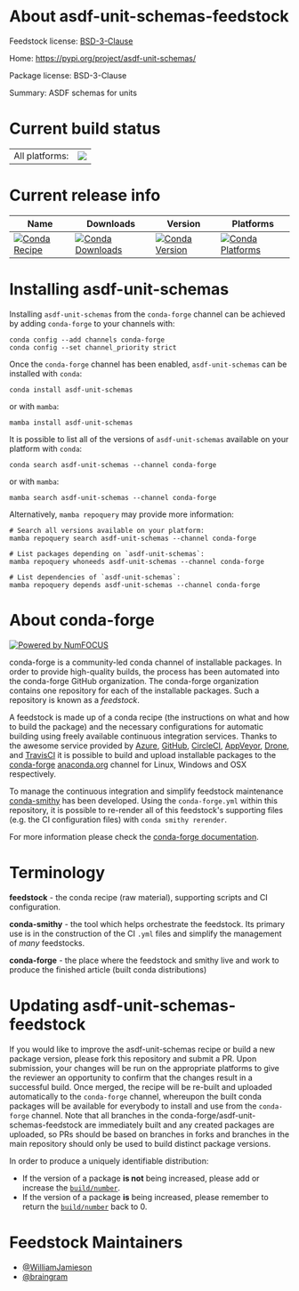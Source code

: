 About asdf-unit-schemas-feedstock
=================================

Feedstock license: [BSD-3-Clause](https://github.com/conda-forge/asdf-unit-schemas-feedstock/blob/main/LICENSE.txt)

Home: https://pypi.org/project/asdf-unit-schemas/

Package license: BSD-3-Clause

Summary: ASDF schemas for units

Current build status
====================


<table><tr><td>All platforms:</td>
    <td>
      <a href="https://dev.azure.com/conda-forge/feedstock-builds/_build/latest?definitionId=17649&branchName=main">
        <img src="https://dev.azure.com/conda-forge/feedstock-builds/_apis/build/status/asdf-unit-schemas-feedstock?branchName=main">
      </a>
    </td>
  </tr>
</table>

Current release info
====================

| Name | Downloads | Version | Platforms |
| --- | --- | --- | --- |
| [![Conda Recipe](https://img.shields.io/badge/recipe-asdf--unit--schemas-green.svg)](https://anaconda.org/conda-forge/asdf-unit-schemas) | [![Conda Downloads](https://img.shields.io/conda/dn/conda-forge/asdf-unit-schemas.svg)](https://anaconda.org/conda-forge/asdf-unit-schemas) | [![Conda Version](https://img.shields.io/conda/vn/conda-forge/asdf-unit-schemas.svg)](https://anaconda.org/conda-forge/asdf-unit-schemas) | [![Conda Platforms](https://img.shields.io/conda/pn/conda-forge/asdf-unit-schemas.svg)](https://anaconda.org/conda-forge/asdf-unit-schemas) |

Installing asdf-unit-schemas
============================

Installing `asdf-unit-schemas` from the `conda-forge` channel can be achieved by adding `conda-forge` to your channels with:

```
conda config --add channels conda-forge
conda config --set channel_priority strict
```

Once the `conda-forge` channel has been enabled, `asdf-unit-schemas` can be installed with `conda`:

```
conda install asdf-unit-schemas
```

or with `mamba`:

```
mamba install asdf-unit-schemas
```

It is possible to list all of the versions of `asdf-unit-schemas` available on your platform with `conda`:

```
conda search asdf-unit-schemas --channel conda-forge
```

or with `mamba`:

```
mamba search asdf-unit-schemas --channel conda-forge
```

Alternatively, `mamba repoquery` may provide more information:

```
# Search all versions available on your platform:
mamba repoquery search asdf-unit-schemas --channel conda-forge

# List packages depending on `asdf-unit-schemas`:
mamba repoquery whoneeds asdf-unit-schemas --channel conda-forge

# List dependencies of `asdf-unit-schemas`:
mamba repoquery depends asdf-unit-schemas --channel conda-forge
```


About conda-forge
=================

[![Powered by
NumFOCUS](https://img.shields.io/badge/powered%20by-NumFOCUS-orange.svg?style=flat&colorA=E1523D&colorB=007D8A)](https://numfocus.org)

conda-forge is a community-led conda channel of installable packages.
In order to provide high-quality builds, the process has been automated into the
conda-forge GitHub organization. The conda-forge organization contains one repository
for each of the installable packages. Such a repository is known as a *feedstock*.

A feedstock is made up of a conda recipe (the instructions on what and how to build
the package) and the necessary configurations for automatic building using freely
available continuous integration services. Thanks to the awesome service provided by
[Azure](https://azure.microsoft.com/en-us/services/devops/), [GitHub](https://github.com/),
[CircleCI](https://circleci.com/), [AppVeyor](https://www.appveyor.com/),
[Drone](https://cloud.drone.io/welcome), and [TravisCI](https://travis-ci.com/)
it is possible to build and upload installable packages to the
[conda-forge](https://anaconda.org/conda-forge) [anaconda.org](https://anaconda.org/)
channel for Linux, Windows and OSX respectively.

To manage the continuous integration and simplify feedstock maintenance
[conda-smithy](https://github.com/conda-forge/conda-smithy) has been developed.
Using the ``conda-forge.yml`` within this repository, it is possible to re-render all of
this feedstock's supporting files (e.g. the CI configuration files) with ``conda smithy rerender``.

For more information please check the [conda-forge documentation](https://conda-forge.org/docs/).

Terminology
===========

**feedstock** - the conda recipe (raw material), supporting scripts and CI configuration.

**conda-smithy** - the tool which helps orchestrate the feedstock.
                   Its primary use is in the construction of the CI ``.yml`` files
                   and simplify the management of *many* feedstocks.

**conda-forge** - the place where the feedstock and smithy live and work to
                  produce the finished article (built conda distributions)


Updating asdf-unit-schemas-feedstock
====================================

If you would like to improve the asdf-unit-schemas recipe or build a new
package version, please fork this repository and submit a PR. Upon submission,
your changes will be run on the appropriate platforms to give the reviewer an
opportunity to confirm that the changes result in a successful build. Once
merged, the recipe will be re-built and uploaded automatically to the
`conda-forge` channel, whereupon the built conda packages will be available for
everybody to install and use from the `conda-forge` channel.
Note that all branches in the conda-forge/asdf-unit-schemas-feedstock are
immediately built and any created packages are uploaded, so PRs should be based
on branches in forks and branches in the main repository should only be used to
build distinct package versions.

In order to produce a uniquely identifiable distribution:
 * If the version of a package **is not** being increased, please add or increase
   the [``build/number``](https://docs.conda.io/projects/conda-build/en/latest/resources/define-metadata.html#build-number-and-string).
 * If the version of a package **is** being increased, please remember to return
   the [``build/number``](https://docs.conda.io/projects/conda-build/en/latest/resources/define-metadata.html#build-number-and-string)
   back to 0.

Feedstock Maintainers
=====================

* [@WilliamJamieson](https://github.com/WilliamJamieson/)
* [@braingram](https://github.com/braingram/)

